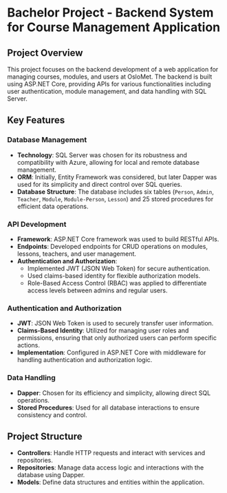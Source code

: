# Bachelor Project - Backend System for Course Management Application

## Project Overview

This project focuses on the backend development of a web application for managing courses, modules, and users at OsloMet. The backend is built using ASP.NET Core, providing APIs for various functionalities including user authentication, module management, and data handling with SQL Server.

## Key Features

### Database Management

- **Technology**: SQL Server was chosen for its robustness and compatibility with Azure, allowing for local and remote database management.
- **ORM**: Initially, Entity Framework was considered, but later Dapper was used for its simplicity and direct control over SQL queries.
- **Database Structure**: The database includes six tables (`Person`, `Admin`, `Teacher`, `Module`, `Module-Person`, `Lesson`) and 25 stored procedures for efficient data operations.

### API Development

- **Framework**: ASP.NET Core framework was used to build RESTful APIs.
- **Endpoints**: Developed endpoints for CRUD operations on modules, lessons, teachers, and user management.
- **Authentication and Authorization**:
  - Implemented JWT (JSON Web Token) for secure authentication.
  - Used claims-based identity for flexible authorization models.
  - Role-Based Access Control (RBAC) was applied to differentiate access levels between admins and regular users.

### Authentication and Authorization

- **JWT**: JSON Web Token is used to securely transfer user information.
- **Claims-Based Identity**: Utilized for managing user roles and permissions, ensuring that only authorized users can perform specific actions.
- **Implementation**: Configured in ASP.NET Core with middleware for handling authentication and authorization logic.

### Data Handling

- **Dapper**: Chosen for its efficiency and simplicity, allowing direct SQL operations.
- **Stored Procedures**: Used for all database interactions to ensure consistency and control.

## Project Structure

- **Controllers**: Handle HTTP requests and interact with services and repositories.
- **Repositories**: Manage data access logic and interactions with the database using Dapper.
- **Models**: Define data structures and entities within the application.

